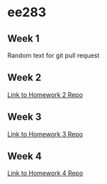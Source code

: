 # ee283

## Week 1
Random text for git pull request

## Week 2

[Link to Homework 2 Repo](https://github.com/pnayak93/ee283_R_markdown)

## Week 3

[Link to Homework 3 Repo](https://github.com/pnayak93/week_3_lab/tree/main)


## Week 4
[Link to Homework 4 Repo](https://github.com/pnayak93/ee283_week_4)


